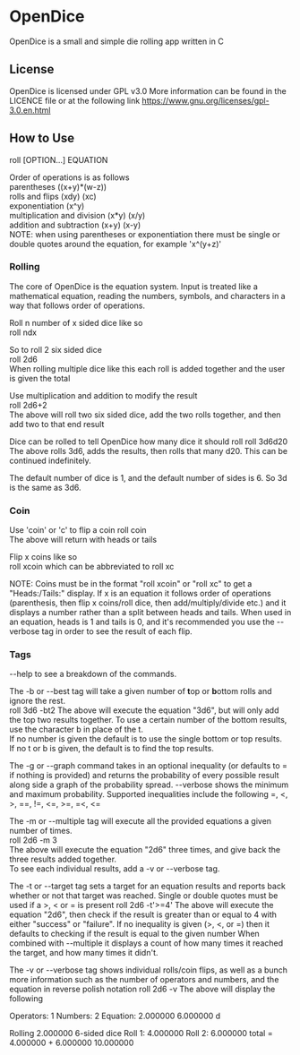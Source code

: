 # OpenDice
OpenDice is a small and simple die rolling app written in C

## License
OpenDice is licensed under GPL v3.0
More information can be found in the LICENCE file or at the following link
https://www.gnu.org/licenses/gpl-3.0.en.html

## How to Use
roll [OPTION...] EQUATION

Order of operations is as follows    
parentheses ((x+y)*(w-z))    
rolls and flips (xdy) (xc)   
exponentiation (x^y)    
multiplication and division (x\*y) (x/y)   
addition and subtraction (x+y) (x-y)    
NOTE: when using parentheses or exponentiation there must be single or double quotes around the equation, for example 'x^(y+z)'

### Rolling
The core of OpenDice is the equation system.
Input is treated like a mathematical equation, reading the numbers, symbols, and characters in a way that follows order of operations.

Roll n number of x sided dice like so    
roll ndx

So to roll 2 six sided dice    
roll 2d6    
When rolling multiple dice like this each roll is added together and the user is given the total

Use multiplication and addition to modify the result    
roll 2d6+2    
The above will roll two six sided dice, add the two rolls together, and then add two to that end result

Dice can be rolled to tell OpenDice how many dice it should roll
roll 3d6d20
The above rolls 3d6, adds the results, then rolls that many d20. This can be continued indefinitely.

The default number of dice is 1, and the default number of sides is 6. So 3d is the same as 3d6.

### Coin
Use 'coin' or 'c' to flip a coin
roll coin    
The above will return with heads or tails

Flip x coins like so    
roll xcoin
which can be abbreviated to
roll xc

NOTE: Coins must be in the format "roll xcoin" or "roll xc" to get a "Heads:/Tails:" display. If x is an equation it follows order of operations (parenthesis, then flip x coins/roll dice, then add/multiply/divide etc.) and it displays a number rather than a split between heads and tails. When used in an equation, heads is 1 and tails is 0, and it's recommended you use the --verbose tag in order to see the result of each flip.

### Tags
--help to see a breakdown of the commands.

The -b or --best tag will take a given number of **t**op or **b**ottom rolls and ignore the rest.    
roll 3d6 -bt2
The above will execute the equation "3d6", but will only add the top two results together. To use a certain number of the bottom results, use the character b in place of the t.    
If no number is given the default is to use the single bottom or top results.    
If no t or b is given, the default is to find the top results.

The -g or --graph command takes in an optional inequality (or defaults to = if nothing is provided) and returns the probability of every possible result along side a graph of the probability spread. --verbose shows the minimum and maximum probability. Supported inequalities include the following
=, <, >, ==, !=, <=, >=, =<, <=

The -m or --multiple tag will execute all the provided equations a given number of times.    
roll 2d6 -m 3    
The above will execute the equation "2d6" three times, and give back the three results added together.    
To see each individual results, add a -v or --verbose tag.

The -t or --target tag sets a target for an equation results and reports back whether or not that target was reached. Single or double quotes must be used if a >, < or = is present
roll 2d6 -t'>=4'
The above will execute the equation "2d6", then check if the result is greater than or equal to 4 with either "success" or "failure".
If no inequality is given (>, <, or =) then it defaults to checking if the result is equal to the given number
When combined with --multiple it displays a count of how many times it reached the target, and how many times it didn't.

The -v or --verbose tag shows individual rolls/coin flips, as well as a bunch more information such as the number of operators and numbers, and the equation in reverse polish notation
roll 2d6 -v
The above will display the following

Operators: 1
Numbers: 2
Equation: 2.000000 6.000000 d

Rolling 2.000000 6-sided dice
Roll 1: 4.000000
Roll 2: 6.000000
total = 4.000000 + 6.000000
10.000000
